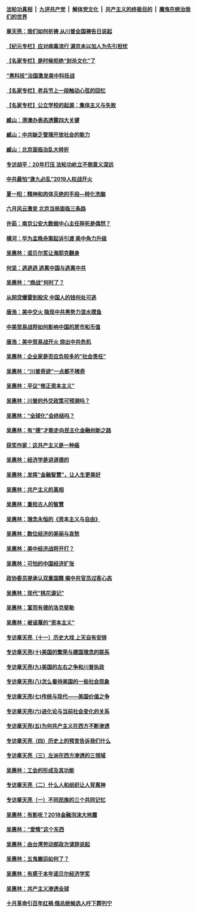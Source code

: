 ####  [法轮功真相](../../../../basic/blob/master/README.md?t=06250902) &nbsp;|&nbsp; [九评共产党](../../../../9ping.md/blob/master/README.md?t=06250902) &nbsp;|&nbsp; [解体党文化](../../../../jtdwh.md/blob/master/README.md?t=06250902)  &nbsp;|&nbsp; [共产主义的终极目的](../../../../gczydzjmd.md/blob/master/README.md?t=06250902) &nbsp;|&nbsp; [魔鬼在统治我们的世界](../../../../mgztzwmdsj.md/blob/master/README.md?t=06250902) 

#### [章天亮：我们如何祈祷 从川普全国祷告日说起](../pages/nsc423/n11944627.md?t=06250902) 

#### [【纪元专栏】应对病毒流行 渥京未以加人为先引担忧](../pages/nsc423/n11875714.md?t=06250902) 

#### [【名家专栏】是时候拒绝“封杀文化”了](../pages/nsc423/n11814093.md?t=06250902) 

#### [“黑科技”治国激发美中科技战](../pages/nsc423/n11638056.md?t=06250902) 

#### [【名家专栏】老兵节上一段触动心弦的回忆](../pages/nsc423/n11646016.md?t=06250902) 

#### [【名家专栏】公立学校的起源：集体主义与失败](../pages/nsc423/n11601833.md?t=06250902) 

#### [臧山：港澳办表态透露四大关键](../pages/nsc423/n11421628.md?t=06250902) 

#### [臧山：中共缺乏管理开放社会的能力](../pages/nsc423/n11407457.md?t=06250902) 

#### [臧山：北京面临治乱大转折](../pages/nsc423/n11406895.md?t=06250902) 

#### [专访胡平：20年打压 法轮功屹立不倒意义深远](../pages/nsc423/n11398800.md?t=06250902) 

#### [中共最怕“逢九必乱”2019人权战开火](../pages/nsc423/n11385248.md?t=06250902) 

#### [夏一阳：精神和肉体灭绝的手段—转化洗脑](../pages/nsc423/n11368250.md?t=06250902) 

#### [六月风云激变 北京当局面临三条路](../pages/nsc423/n11313668.md?t=06250902) 

#### [许茹：南京公安大数据中心主任猝死是偶然？](../pages/nsc423/n11064744.md?t=06250902) 

#### [横河：华为孟晚舟案起诉引渡 美中角力升级](../pages/nsc423/n11027230.md?t=06250902) 

#### [吴惠林：诺贝尔奖让海耶克翻身](../pages/nsc423/n10890049.md?t=06250902) 

#### [何坚：逃逃逃 逃离中国与逃离中共](../pages/nsc423/n10592891.md?t=06250902) 

#### [吴惠林：“商战”何时了？](../pages/nsc423/n10573558.md?t=06250902) 

#### [从网贷爆雷到股灾 中国人的钱何处可逃](../pages/nsc423/n10572800.md?t=06250902) 

#### [唐浩：美中交火 隐现中共黑势力混水摸鱼](../pages/nsc423/n10544040.md?t=06250902) 

#### [中美贸易战将如何影响中国的房市和币值](../pages/nsc423/n10543697.md?t=06250902) 

#### [唐浩：美中贸易战开火 烧出中共危机](../pages/nsc423/n10540126.md?t=06250902) 

#### [吴惠林：企业家是否应负较多的“社会责任”](../pages/nsc423/n10535022.md?t=06250902) 

#### [吴惠林：“川普奇迹”一点都不稀奇](../pages/nsc423/n10512808.md?t=06250902) 

#### [吴惠林：平议“修正资本主义”](../pages/nsc423/n10495724.md?t=06250902) 

#### [吴惠林：川普的外交政策可预测吗？](../pages/nsc423/n10462387.md?t=06250902) 

#### [吴惠林：“全球化”会终结吗？](../pages/nsc423/n10452838.md?t=06250902) 

#### [吴惠林：有“德”才能走向民主化金融创新之路](../pages/nsc423/n10432292.md?t=06250902) 

#### [获奖作家：这共产主义是一种癌](../pages/nsc423/n10431541.md?t=06250902) 

#### [吴惠林：经济学是讲道德的](../pages/nsc423/n10398014.md?t=06250902) 

#### [吴惠林：发挥“金融智慧”，让人生更美好](../pages/nsc423/n10375019.md?t=06250902) 

#### [吴惠林：共产主义的真相](../pages/nsc423/n10351394.md?t=06250902) 

#### [吴惠林：重拾古人的智慧](../pages/nsc423/n10337691.md?t=06250902) 

#### [吴惠林：理念永恒的《资本主义与自由》](../pages/nsc423/n10316274.md?t=06250902) 

#### [吴惠林：数位经济的美丽与哀愁](../pages/nsc423/n10292946.md?t=06250902) 

#### [吴惠林：美中经济战将开打？](../pages/nsc423/n10258825.md?t=06250902) 

#### [吴惠林：可怕的中国经济扩张](../pages/nsc423/n10219147.md?t=06250902) 

#### [政协委员提承认双重国籍 揭中共官员过客心态](../pages/nsc423/n10208809.md?t=06250902) 

#### [吴惠林：现代“桃花源记”](../pages/nsc423/n10185234.md?t=06250902) 

#### [吴惠林：富而有德的洛克斐勒](../pages/nsc423/n10142264.md?t=06250902) 

#### [吴惠林：被诬蔑的“资本主义”](../pages/nsc423/n10124816.md?t=06250902) 

#### [专访章天亮（十一）历史大戏 上天自有安排](../pages/nsc423/n10094905.md?t=06250902) 

#### [专访章天亮(十)美国的繁荣与建国理念的联系](../pages/nsc423/n10094899.md?t=06250902) 

#### [专访章天亮(九)美国的左右之争和川普执政](../pages/nsc423/n10094889.md?t=06250902) 

#### [专访章天亮(八)怎么看待美国的一些社会现象](../pages/nsc423/n10094857.md?t=06250902) 

#### [专访章天亮(七)传统与现代——美国价值之争](../pages/nsc423/n10093140.md?t=06250902) 

#### [专访章天亮(六)进化论与当前社会变化的关系](../pages/nsc423/n10092036.md?t=06250902) 

#### [专访章天亮(五)为何共产主义在西方不断渗透](../pages/nsc423/n10083620.md?t=06250902) 

#### [专访章天亮（四）历史上的预言告诉我们什么](../pages/nsc423/n10083606.md?t=06250902) 

#### [专访章天亮（三）左派在西方渗透的三领域](../pages/nsc423/n10081115.md?t=06250902) 

#### [吴惠林：工会的形成及其功能](../pages/nsc423/n10080633.md?t=06250902) 

#### [专访章天亮（二）什么人和组织让人背离神](../pages/nsc423/n10076637.md?t=06250902) 

#### [专访章天亮（一）不同民族的三个共同记忆](../pages/nsc423/n10074188.md?t=06250902) 

#### [吴惠林：有影呒？2018金融泡沫大地震](../pages/nsc423/n10040534.md?t=06250902) 

#### [吴惠林：“爱情”这个东西](../pages/nsc423/n10019423.md?t=06250902) 

#### [吴惠林：由台湾劳动部政次请辞说起](../pages/nsc423/n9979679.md?t=06250902) 

#### [吴惠林：五鬼搬运如何了？](../pages/nsc423/n9925338.md?t=06250902) 

#### [吴惠林：有感于本年诺贝尔经济学奖](../pages/nsc423/n9871883.md?t=06250902) 

#### [吴惠林：共产主义渗透全球](../pages/nsc423/n9812748.md?t=06250902) 

#### [十月革命引百年红祸 俄总统候选人吁下葬列宁](../pages/nsc423/n9810182.md?t=06250902) 

